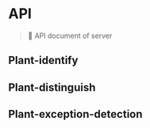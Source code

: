 # API

> 🔌 API document of server

## Plant-identify

## Plant-distinguish

## Plant-exception-detection
